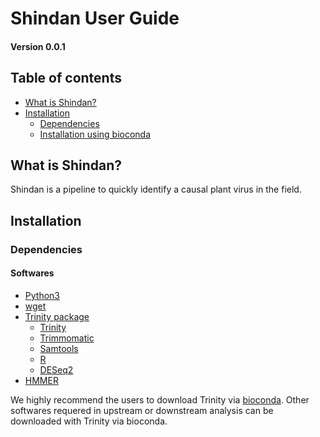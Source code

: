 # Shindan User Guide
#### Version 0.0.1

## Table of contents
- [What is Shindan?](#What-is-Shindan)
- [Installation](#Installation)
  + [Dependencies](#Dependencies)
  + [Installation using bioconda](#Installation-using-bioconda)


## What is Shindan?

Shindan is a pipeline to quickly identify a causal plant virus in the field. 

## Installation
### Dependencies
#### Softwares
- [Python3](https://www.python.org/downloads/)
- [wget](https://www.gnu.org/software/wget/)
- [Trinity package](https://github.com/trinityrnaseq/trinityrnaseq)
  + [Trinity](https://github.com/trinityrnaseq/trinityrnaseq)
  + [Trimmomatic](http://www.usadellab.org/cms/?page=trimmomatic)
  + [Samtools](http://www.htslib.org/doc/samtools.html)
  + [R](https://www.r-project.org/)
  + [DESeq2](https://bioconductor.org/packages/3.14/bioc/vignettes/DESeq2/inst/doc/DESeq2.html)
- [HMMER](http://hmmer.org/)

We highly recommend the users to download Trinity via [bioconda](https://bioconda.github.io/).
Other softwares requered in upstream or downstream analysis can be downloaded with Trinity via bioconda. 

